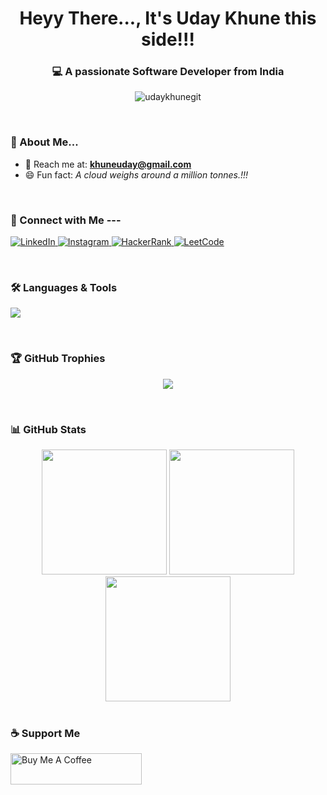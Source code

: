 <h1 align="center"> Heyy There..., It's Uday Khune this side!!!</h1>
<h3 align="center">💻 A passionate Software Developer from India</h3>

<p align="center">
  <img src="https://komarev.com/ghpvc/?username=udaykhunegit&label=Profile%20views&color=blueviolet&style=flat-square" alt="udaykhunegit" />
</p>

<br/>

### 🧠 About Me...

- 📧 Reach me at: **khuneuday@gmail.com**
- 😄 Fun fact: *A cloud weighs around a million tonnes.!!!*

<br/>

### 🔗 Connect with Me ---

<p align="left">
  <a href="https://linkedin.com/in/uday-khune-2a06b0286" target="_blank">
    <img src="https://img.shields.io/badge/LinkedIn-blue?style=for-the-badge&logo=linkedin&logoColor=white" alt="LinkedIn"/>
  </a>
  <a href="https://instagram.com/uday_k279" target="_blank">
    <img src="https://img.shields.io/badge/Instagram-E4405F?style=for-the-badge&logo=instagram&logoColor=white" alt="Instagram"/>
  </a>
  <a href="https://www.hackerrank.com/khuneuday" target="_blank">
    <img src="https://img.shields.io/badge/HackerRank-2EC866?style=for-the-badge&logo=HackerRank&logoColor=white" alt="HackerRank"/>
  </a>
  <a href="https://leetcode.com/udaykhune" target="_blank">
    <img src="https://img.shields.io/badge/LeetCode-FFA116?style=for-the-badge&logo=LeetCode&logoColor=black" alt="LeetCode"/>
  </a>
</p>

<br/>

### 🛠️ Languages & Tools

<p align="left">
  <img src="https://skillicons.dev/icons?i=java,python,cpp,javascript,react,nodejs,express,mongodb,mysql,postgres,html,css,bootstrap,aws,docker,kubernetes,linux,git,figma,postman,unreal,unity" />
</p>

<br/>

### 🏆 GitHub Trophies

<p align="center">
  <img src="https://github-profile-trophy.vercel.app/?username=udaykhunegit&theme=onedark&row=1&column=8" />
</p>

<br/>

### 📊 GitHub Stats

<div align="center">
  <img src="https://github-readme-stats.vercel.app/api?username=udaykhunegit&show_icons=true&theme=radical&hide_border=true" height="200em" />
  <img src="https://github-readme-stats.vercel.app/api/top-langs/?username=udaykhunegit&layout=compact&theme=radical&hide_border=true" height="200em" /> <br/>
  <img src="https://github-readme-streak-stats.herokuapp.com/?user=udaykhunegit&theme=radical&hide_border=true" height="200em" />
</div>

<br/>

### ☕ Support Me

<p>
  <a href="https://www.buymeacoffee.com/UdayK">
    <img src="https://cdn.buymeacoffee.com/buttons/v2/default-yellow.png" height="50" width="210" alt="Buy Me A Coffee" />
  </a>
</p>

